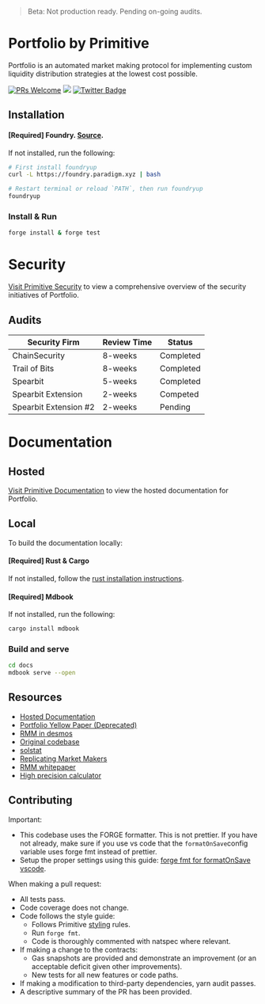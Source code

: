 > Beta: Not production ready. Pending on-going audits.

# Portfolio by Primitive

Portfolio is an automated market making protocol for implementing custom liquidity distribution strategies at the lowest cost possible.

[![PRs Welcome](https://img.shields.io/badge/PRs-welcome-brightgreen.svg)](https://github.com/primitivefinance/portfolio#contributing) [![](https://dcbadge.vercel.app/api/server/primitive?style=flat)](https://discord.gg/primitive) [![Twitter Badge](https://badgen.net/badge/icon/twitter?icon=twitter&label)](https://twitter.com/primitivefi)

## Installation

#### [Required] Foundry. [Source](https://github.com/foundry-rs/foundry).
If not installed, run the following:
```bash
# First install foundryup
curl -L https://foundry.paradigm.xyz | bash

# Restart terminal or reload `PATH`, then run foundryup
foundryup
```

### Install & Run

```bash
forge install & forge test
```

# Security

[Visit Primitive Security](https://www.primitive.xyz/security) to view a comprehensive overview of the security initiatives of Portfolio.

## Audits

| Security Firm      | Review Time | Status    |
| ------------------ | ----------- | --------- |
| ChainSecurity      | 8-weeks     | Completed |
| Trail of Bits      | 8-weeks     | Completed |
| Spearbit           | 5-weeks     | Completed |
| Spearbit Extension | 2-weeks     | Competed   |
| Spearbit Extension #2 | 2-weeks     | Pending   |


# Documentation

## Hosted
[Visit Primitive Documentation](https://docs.primitive.xyz) to view the hosted documentation for Portfolio.


## Local

To build the documentation locally:

#### [Required] Rust & Cargo
If not installed, follow the [rust installation instructions](https://www.rust-lang.org/tools/install).

#### [Required] Mdbook
If not installed, run the following:
```bash
cargo install mdbook
```

### Build and serve

```bash
cd docs
mdbook serve --open
```

## Resources

- [Hosted Documentation](https://docs.primitive.xyz)
- [Portfolio Yellow Paper (Deprecated)](https://www.primitive.xyz/papers/yellow.pdf)
- [RMM in desmos](https://www.desmos.com/calculator/8py0nzdgfp)
- [Original codebase](https://github.com/primitivefinance/rmm-core)
- [solstat](https://github.com/primitivefinance/solstat)
- [Replicating Market Makers](https://github.com/angeris/angeris.github.io/blob/master/papers/rmms.pdf)
- [RMM whitepaper](https://primitive.xyz/whitepaper)
- [High precision calculator](https://keisan.casio.com/calculator)


## Contributing

Important:
- This codebase uses the FORGE formatter. This is not prettier. If you have not already, make sure if you use vs code that the `formatOnSave`config variable uses forge fmt instead of prettier.
- Setup the proper settings using this guide: [forge fmt for formatOnSave vscode](https://github.com/juanfranblanco/vscode-solidity/pull/359#issue-1344943156).

When making a pull request:
- All tests pass.
- Code coverage does not change.
- Code follows the style guide:
    - Follows Primitive [styling](https://github.com/primitivefinance/pso-sol) rules.
    - Run `forge fmt`.
    - Code is thoroughly commented with natspec where relevant.
- If making a change to the contracts:
    - Gas snapshots are provided and demonstrate an improvement (or an acceptable deficit given other improvements).
    - New tests for all new features or code paths.
- If making a modification to third-party dependencies, yarn audit passes.
- A descriptive summary of the PR has been provided.

